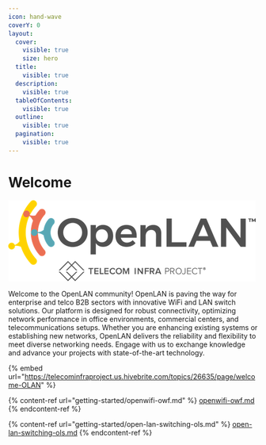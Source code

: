 ```yaml
---
icon: hand-wave
coverY: 0
layout:
  cover:
    visible: true
    size: hero
  title:
    visible: true
  description:
    visible: true
  tableOfContents:
    visible: true
  outline:
    visible: true
  pagination:
    visible: true
---
```


# Welcome

![](.gitbook/assets/TIP_OpenLAN_Logo_Horizontal_Color.png)

Welcome to the OpenLAN community! OpenLAN is paving the way for enterprise and telco B2B sectors with innovative WiFi and LAN switch solutions. Our platform is designed for robust connectivity, optimizing network performance in office environments, commercial centers, and telecommunications setups. Whether you are enhancing existing systems or establishing new networks, OpenLAN delivers the reliability and flexibility to meet diverse networking needs. Engage with us to exchange knowledge and advance your projects with state-of-the-art technology.

{% embed url="https://telecominfraproject.us.hivebrite.com/topics/26635/page/welcome-OLAN" %}

{% content-ref url="getting-started/openwifi-owf.md" %}
[openwifi-owf.md](getting-started/openwifi-owf.md)
{% endcontent-ref %}

{% content-ref url="getting-started/open-lan-switching-ols.md" %}
[open-lan-switching-ols.md](getting-started/open-lan-switching-ols.md)
{% endcontent-ref %}
